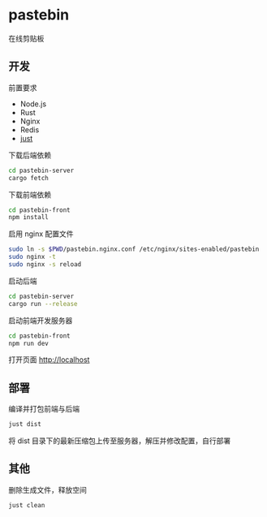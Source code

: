 # pastebin

在线剪贴板

## 开发

前置要求

+ Node.js
+ Rust
+ Nginx
+ Redis
+ [just](https://github.com/casey/just)

下载后端依赖

```bash
cd pastebin-server
cargo fetch
```

下载前端依赖

```bash
cd pastebin-front
npm install
```

启用 nginx 配置文件

```bash
sudo ln -s $PWD/pastebin.nginx.conf /etc/nginx/sites-enabled/pastebin
sudo nginx -t
sudo nginx -s reload
```

启动后端

```bash
cd pastebin-server
cargo run --release
```

启动前端开发服务器

```bash
cd pastebin-front
npm run dev
```

打开页面 <http://localhost>

## 部署

编译并打包前端与后端

```bash
just dist
```

将 dist 目录下的最新压缩包上传至服务器，解压并修改配置，自行部署

## 其他

删除生成文件，释放空间

```bash
just clean
```
